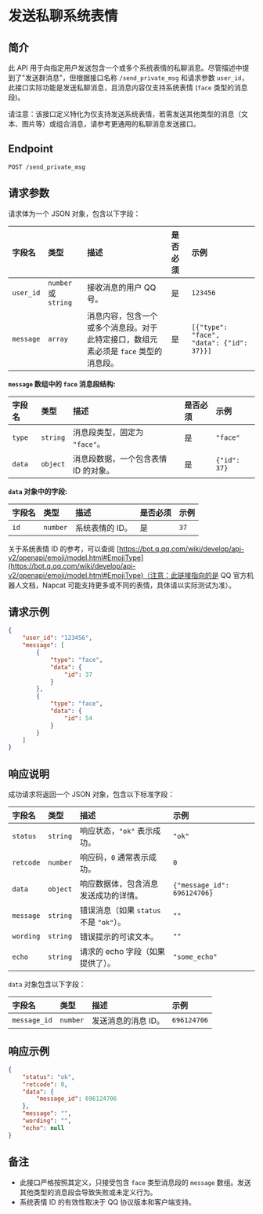 # 发送私聊系统表情

## 简介

此 API 用于向指定用户发送包含一个或多个系统表情的私聊消息。尽管描述中提到了"发送群消息"，但根据接口名称 `/send_private_msg` 和请求参数 `user_id`，此接口实际功能是发送私聊消息，且消息内容仅支持系统表情 (`face` 类型的消息段)。

请注意：该接口定义特化为仅支持发送系统表情，若需发送其他类型的消息（文本、图片等）或组合消息，请参考更通用的私聊消息发送接口。

## Endpoint

`POST /send_private_msg`

## 请求参数

请求体为一个 JSON 对象，包含以下字段：

| 字段名   | 类型      | 描述                                                                 | 是否必须 | 示例     |
| :------- | :-------- | :------------------------------------------------------------------- | :------- | :------- |
| `user_id` | `number` 或 `string` | 接收消息的用户 QQ 号。                                               | 是       | `123456` |
| `message` | `array`   | 消息内容，包含一个或多个消息段。对于此特定接口，数组元素必须是 `face` 类型的消息段。 | 是       | `[{"type": "face", "data": {"id": 37}}]` |

**`message` 数组中的 `face` 消息段结构:**

| 字段名 | 类型   | 描述                                     | 是否必须 | 示例   |
| :----- | :----- | :--------------------------------------- | :------- | :----- |
| `type` | `string` | 消息段类型，固定为 `"face"`。              | 是       | `"face"` |
| `data` | `object` | 消息段数据，一个包含表情 ID 的对象。     | 是       | `{"id": 37}` |

**`data` 对象中的字段:**

| 字段名 | 类型   | 描述             | 是否必须 | 示例 |
| :----- | :----- | :--------------- | :------- | :--- |
| `id`   | `number` | 系统表情的 ID。 | 是       | `37` |

关于系统表情 ID 的参考，可以查阅 [https://bot.q.qq.com/wiki/develop/api-v2/openapi/emoji/model.html#EmojiType](https://bot.q.qq.com/wiki/develop/api-v2/openapi/emoji/model.html#EmojiType)（注意：此链接指向的是 QQ 官方机器人文档，Napcat 可能支持更多或不同的表情，具体请以实际测试为准）。

## 请求示例

```json
{
    "user_id": "123456",
    "message": [
        {
            "type": "face",
            "data": {
                "id": 37
            }
        },
        {
            "type": "face",
            "data": {
                "id": 54
            }
        }
    ]
}
```

## 响应说明

成功请求将返回一个 JSON 对象，包含以下标准字段：

| 字段名    | 类型     | 描述                               | 示例     |
| :-------- | :------- | :--------------------------------- | :------- |
| `status`  | `string` | 响应状态，`"ok"` 表示成功。        | `"ok"` |
| `retcode` | `number` | 响应码，`0` 通常表示成功。          | `0`      |
| `data`    | `object` | 响应数据体，包含消息发送成功的详情。 | `{"message_id": 696124706}` |
| `message` | `string` | 错误消息（如果 `status` 不是 `"ok"`）。 | `""`     |
| `wording` | `string` | 错误提示的可读文本。             | `""`     |
| `echo`    | `string` | 请求的 echo 字段（如果提供了）。   | `"some_echo"` |

`data` 对象包含以下字段：

| 字段名     | 类型     | 描述       | 示例        |
| :--------- | :------- | :--------- | :---------- |
| `message_id` | `number` | 发送消息的消息 ID。 | `696124706` |

## 响应示例

```json
{
    "status": "ok",
    "retcode": 0,
    "data": {
        "message_id": 696124706
    },
    "message": "",
    "wording": "",
    "echo": null
}
```

## 备注

*   此接口严格按照其定义，只接受包含 `face` 类型消息段的 `message` 数组。发送其他类型的消息段会导致失败或未定义行为。
*   系统表情 ID 的有效性取决于 QQ 协议版本和客户端支持。
